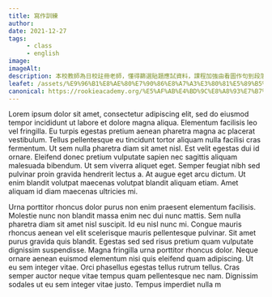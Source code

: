 ```yaml
---
title: 寫作訓練
author:
date: 2021-12-27
tags: 
     - class
     - english
image:
imageAlt:
description: 本校教師為日校註冊老師，懂得篩選貼題應試資料，課程加強由看圖作句到段落寫作的技巧，透過深層閱讀不同文類內容，認識到不同的文類風格，從而引導學生創作自己的故事，培養閱讀和寫作的樂趣。
leafet: /assets/%E9%96%B1%E8%AE%80%E7%90%86%E8%A7%A3%E3%80%81%E5%89%B5%E6%84%8F%E5%AF%AB%E4%BD%9C.pdf
canonical: https://rookieacademy.org/%E5%AF%AB%E4%BD%9C%E8%A8%93%E7%B7%B4/
---
```




Lorem ipsum dolor sit amet, consectetur adipiscing elit, sed do eiusmod tempor incididunt ut labore et dolore magna aliqua. Elementum facilisis leo vel fringilla. Eu turpis egestas pretium aenean pharetra magna ac placerat vestibulum. Tellus pellentesque eu tincidunt tortor aliquam nulla facilisi cras fermentum. Ut sem nulla pharetra diam sit amet nisl. Est velit egestas dui id ornare. Eleifend donec pretium vulputate sapien nec sagittis aliquam malesuada bibendum. Ut sem viverra aliquet eget. Semper feugiat nibh sed pulvinar proin gravida hendrerit lectus a. At augue eget arcu dictum. Ut enim blandit volutpat maecenas volutpat blandit aliquam etiam. Amet aliquam id diam maecenas ultricies mi.

Urna porttitor rhoncus dolor purus non enim praesent elementum facilisis. Molestie nunc non blandit massa enim nec dui nunc mattis. Sem nulla pharetra diam sit amet nisl suscipit. Id eu nisl nunc mi. Congue mauris rhoncus aenean vel elit scelerisque mauris pellentesque pulvinar. Sit amet purus gravida quis blandit. Egestas sed sed risus pretium quam vulputate dignissim suspendisse. Magna fringilla urna porttitor rhoncus dolor. Neque ornare aenean euismod elementum nisi quis eleifend quam adipiscing. Ut eu sem integer vitae. Orci phasellus egestas tellus rutrum tellus. Cras semper auctor neque vitae tempus quam pellentesque nec nam. Dignissim sodales ut eu sem integer vitae justo. Tempus imperdiet nulla m